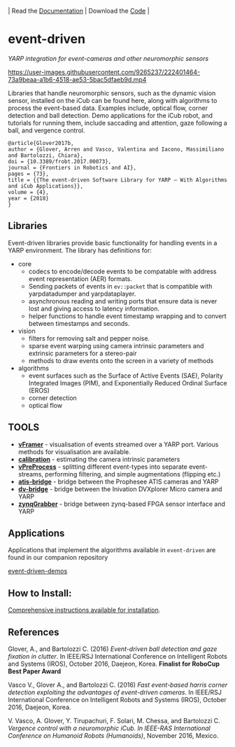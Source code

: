 | Read the [Documentation](http://robotology.github.io/event-driven/doxygen/doc/html/index.html) | Download the [Code](https://github.com/robotology/event-driven) |

# event-driven

_YARP integration for event-cameras and other neuromorphic sensors_

https://user-images.githubusercontent.com/9265237/222401464-73a9beaa-a1b6-4518-ae53-5bac5dfaeb9d.mp4

Libraries that handle neuromorphic sensors, such as the dynamic vision sensor, installed on the iCub can be found here, along with algorithms to process the event-based data. Examples include, optical flow, corner detection and ball detection. Demo applications for the iCub robot, and tutorials for running them, include saccading and attention, gaze following a ball, and vergence control.
```
@article{Glover2017b,
author = {Glover, Arren and Vasco, Valentina and Iacono, Massimiliano and Bartolozzi, Chiara},
doi = {10.3389/frobt.2017.00073},
journal = {Frontiers in Robotics and AI},
pages = {73},
title = {{The event-driven Software Library for YARP — With Algorithms and iCub Applications}},
volume = {4},
year = {2018}
}
```
## Libraries

Event-driven libraries provide basic functionality for handling events in a YARP environment. The library has definitions for:
 * core
   * codecs to encode/decode events to be compatable with address event representation (AER) formats.
   * Sending packets of events in `ev::packet` that is compatible with yarpdatadumper and yarpdataplayer.
   * asynchronous reading and writing ports that ensure data is never lost and giving access to latency information.
   * helper functions to handle event timestamp wrapping and to convert between timestamps and seconds.
 * vision
   * filters for removing salt and pepper noise.
   * sparse event warping using camera intrinsic parameters and extrinsic parameters for a stereo-pair
   * methods to draw events onto the screen in a variety of methods
 * algorithms
   * event surfaces such as the Surface of Active Events (SAE), Polarity Integrated Images (PIM), and Exponentially Reduced Ordinal Surface (EROS)
   * corner detection
   * optical flow

## TOOLS

 * [**vFramer**](https://github.com/robotology/event-driven/tree/ev2-dev/cpp_tools/atis3-bridge) - visualisation of events streamed over a YARP port. Various methods for visualisation are available.
 * [**calibration**](https://github.com/robotology/event-driven/tree/ev2-dev/cpp_tools/calibration) - estimating the camera intrinsic parameters
 * [**vPreProcess**](https://github.com/robotology/event-driven/tree/ev2-dev/cpp_tools/vPreProcess) - splitting different event-types into separate event-streams, performing filtering, and simple augmentations (flipping etc.)
 * [**atis-bridge**](https://github.com/robotology/event-driven/tree/ev2-dev/cpp_tools/atis3-bridge) - bridge between the Prophesee ATIS cameras and YARP
 * [**dv-bridge**](https://github.com/robotology/event-driven/tree/ev2-dev/cpp_tools/dv-bridge) - bridge between the Inivation DVXplorer Micro camera and YARP
 * [**zynqGrabber**](https://github.com/robotology/event-driven/tree/ev2-dev/cpp_tools/zynqGrabber) - bridge between zynq-based FPGA sensor interface and YARP
 
## Applications

Applications that implement the algorithms available in `event-driven` are found in our companion repository

[event-driven-demos](https://github.com/event-driven-robotics/event-driven-demos)

## How to Install:

[Comprehensive instructions available for installation](http://robotology.github.io/event-driven/doxygen/doc/html/pages.html).

## References

Glover, A., and Bartolozzi C. (2016) *Event-driven ball detection and gaze fixation in clutter*. In IEEE/RSJ International Conference on Intelligent Robots and Systems (IROS), October 2016, Daejeon, Korea. **Finalist for RoboCup Best Paper Award**

Vasco V., Glover A., and Bartolozzi C. (2016) *Fast event-based harris corner detection exploiting the advantages of event-driven cameras*. In IEEE/RSJ International Conference on Intelligent Robots and Systems (IROS), October 2016, Daejeon, Korea.

V. Vasco, A. Glover, Y. Tirupachuri, F. Solari, M. Chessa, and Bartolozzi C. *Vergence control with a neuromorphic iCub. In IEEE-RAS International Conference on Humanoid Robots (Humanoids)*, November 2016, Mexico.

